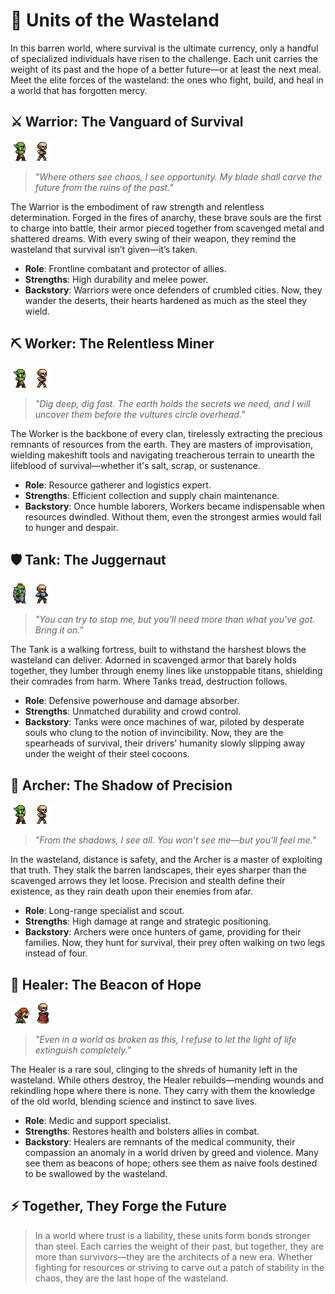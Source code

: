 # **🌌 Units of the Wasteland**

In this barren world, where survival is the ultimate currency, only a handful of specialized individuals have risen to the challenge. Each unit carries the weight of its past and the hope of a better future—or at least the next meal. Meet the elite forces of the wasteland: the ones who fight, build, and heal in a world that has forgotten mercy.


## **⚔️ Warrior: The Vanguard of Survival**

![](./images/goblin_basic.png)
![](./images/skeleton_basic.png)



> *"Where others see chaos, I see opportunity. My blade shall carve the future from the ruins of the past."*

The Warrior is the embodiment of raw strength and relentless determination. Forged in the fires of anarchy, these brave souls are the first to charge into battle, their armor pieced together from scavenged metal and shattered dreams. With every swing of their weapon, they remind the wasteland that survival isn’t given—it’s taken.

- **Role**: Frontline combatant and protector of allies.  
- **Strengths**: High durability and melee power.  
- **Backstory**: Warriors were once defenders of crumbled cities. Now, they wander the deserts, their hearts hardened as much as the steel they wield.  


## **⛏️ Worker: The Relentless Miner**

![](./images/goblin_basic.png)
![](./images/skeleton_basic.png)

> *"Dig deep, dig fast. The earth holds the secrets we need, and I will uncover them before the vultures circle overhead."*

The Worker is the backbone of every clan, tirelessly extracting the precious remnants of resources from the earth. They are masters of improvisation, wielding makeshift tools and navigating treacherous terrain to unearth the lifeblood of survival—whether it's salt, scrap, or sustenance.

- **Role**: Resource gatherer and logistics expert.  
- **Strengths**: Efficient collection and supply chain maintenance.  
- **Backstory**: Once humble laborers, Workers became indispensable when resources dwindled. Without them, even the strongest armies would fall to hunger and despair.


## **🛡️ Tank: The Juggernaut**

![](./images/goblin_tank.png)
![](./images/skeleton_tank.png)

> *"You can try to stop me, but you'll need more than what you've got. Bring it on."*

The Tank is a walking fortress, built to withstand the harshest blows the wasteland can deliver. Adorned in scavenged armor that barely holds together, they lumber through enemy lines like unstoppable titans, shielding their comrades from harm. Where Tanks tread, destruction follows.

- **Role**: Defensive powerhouse and damage absorber.  
- **Strengths**: Unmatched durability and crowd control.  
- **Backstory**: Tanks were once machines of war, piloted by desperate souls who clung to the notion of invincibility. Now, they are the spearheads of survival, their drivers' humanity slowly slipping away under the weight of their steel cocoons.


## **🏹 Archer: The Shadow of Precision**

![](./images/goblin_basic.png)
![](./images/skeleton_basic.png)

> *"From the shadows, I see all. You won’t see me—but you'll feel me."*

In the wasteland, distance is safety, and the Archer is a master of exploiting that truth. They stalk the barren landscapes, their eyes sharper than the scavenged arrows they let loose. Precision and stealth define their existence, as they rain death upon their enemies from afar.

- **Role**: Long-range specialist and scout.  
- **Strengths**: High damage at range and strategic positioning.  
- **Backstory**: Archers were once hunters of game, providing for their families. Now, they hunt for survival, their prey often walking on two legs instead of four.


## **💊 Healer: The Beacon of Hope**

![](./images/goblin_healer.png)
![](./images/skeleton_healer.png)

> *"Even in a world as broken as this, I refuse to let the light of life extinguish completely."*

The Healer is a rare soul, clinging to the shreds of humanity left in the wasteland. While others destroy, the Healer rebuilds—mending wounds and rekindling hope where there is none. They carry with them the knowledge of the old world, blending science and instinct to save lives.

- **Role**: Medic and support specialist.  
- **Strengths**: Restores health and bolsters allies in combat.  
- **Backstory**: Healers are remnants of the medical community, their compassion an anomaly in a world driven by greed and violence. Many see them as beacons of hope; others see them as naive fools destined to be swallowed by the wasteland.


## **⚡ Together, They Forge the Future**

> In a world where trust is a liability, these units form bonds stronger than steel. Each carries the weight of their past, but together, they are more than survivors—they are the architects of a new era. Whether fighting for resources or striving to carve out a patch of stability in the chaos, they are the last hope of the wasteland.
